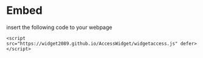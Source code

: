 # Embed
insert the following code to your webpage

    <script src="https://widget2089.github.io/AccessWidget/widgetaccess.js" defer></script>
